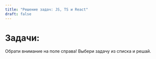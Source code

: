 ```yaml
---
title: "Решение задач: JS, TS и React"
draft: false
---
```



# Задачи:

Обрати внимание на поле справа!
Выбери задачу из списка и решай.